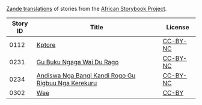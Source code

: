 [Zande translations](http://my.africanstorybook.org/language/zande) of stories from the [African Storybook Project](http://my.africanstorybook.org).

Story ID | Title | License
-------- | ----- | -------
0112 | [Kptore](http://africanstorybook.org/stories/kptore) | [CC-BY-NC](https://creativecommons.org/licenses/by-nc/3.0/)
0231 | [Gu Buku Ngaga Wai Du Rago](http://africanstorybook.org/reader.php?id=17451&d=0&a=1) | [CC-BY-NC](https://creativecommons.org/licenses/by-nc/3.0/)
0234 | [Andiswa Nga Bangi Kandi Rogo Gu Rigbuu Nga Kerekuru](http://africanstorybook.org/reader.php?id=16758&d=0&a=1) | [CC-BY-NC](https://creativecommons.org/licenses/by-nc/3.0/)
0302 | [Wee](http://africanstorybook.org/reader.php?id=17255&d=0&a=1) | [CC-BY](https://creativecommons.org/licenses/by/3.0/)
